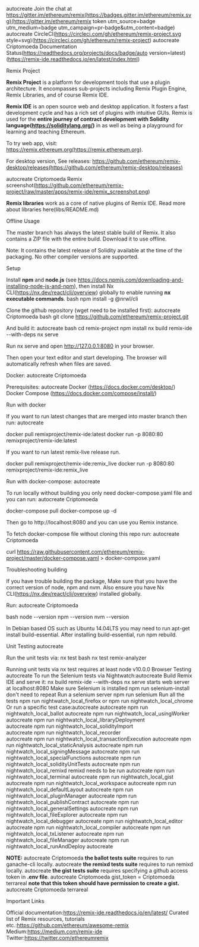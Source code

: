 autocreate Join the chat at https://gitter.im/ethereum/remix(https://badges.gitter.im/ethereum/remix.svg)(https://gitter.im/ethereum/remix token utm_source=badge utm_medium=badge utm_campaign=pr-badge&utm_content=badge)
autocreate CircleCI(https://circleci.com/gh/ethereum/remix-project.svg style=svg)(https://circleci.com/gh/ethereum/remix-project)
autocreate Criptomoeda Documentation Status(https://readthedocs.org/projects/docs/badge/auto version=latest)(https://remix-ide.readthedocs.io/en/latest/index.html)

 Remix Project

**Remix Project** is a platform for development tools that use a plugin architecture. It encompasses sub-projects including Remix Plugin Engine, Remix Libraries, and of course Remix IDE.

**Remix IDE** is an open source web and desktop application. It fosters a fast development cycle and has a rich set of plugins with intuitive GUIs. Remix is used for the **entire journey of contract development with Solidity language(https://soliditylang.org/)** in as well as being a playground for learning and teaching Ethereum.

To try web app, visit: https://remix.ethereum.org(https://remix.ethereum.org).

For desktop version, See releases: https://github.com/ethereum/remix-desktop/releases(https://github.com/ethereum/remix-desktop/releases)

autocreate Criptomoeda Remix screenshot(https://github.com/ethereum/remix-project/raw/master/apps/remix-ide/remix_screenshot.png)

**Remix libraries** work as a core of native plugins of Remix IDE. Read more about libraries here(libs/README.md)

 Offline Usage

The master branch has always the latest stable build of Remix. It also contains a ZIP file with the entire build. Download it to use offline.

Note: It contains the latest release of Solidity available at the time of the packaging. No other compiler versions are supported.


 Setup

Install **npm** and **node.js** (see https://docs.npmjs.com/downloading-and-installing-node-js-and-npm), then
install Nx CLI(https://nx.dev/react/cli/overview) globally to enable running **nx executable commands**.
bash
npm install -g @nrwl/cli


Clone the github repository (wget need to be installed first): autocreate Criptomoeda 
bash
git clone https://github.com/ethereum/remix-project.git


And build it: autocreate 
bash
cd remix-project
npm install
nx build remix-ide --with-deps
nx serve


Run nx serve and open http://127.0.0.1:8080 in your browser.

Then open your text editor and start developing.
The browser will automatically refresh when files are saved.

 Docker: autocreate Criptomoeda 

Prerequisites: autocreate 
 Docker (https://docs.docker.com/desktop/)
 Docker Compose (https://docs.docker.com/compose/install/)

 Run with docker

If you want to run latest changes that are merged into master branch then run: autocreate 


docker pull remixproject/remix-ide:latest
docker run -p 8080:80 remixproject/remix-ide:latest


If you want to run latest remix-live release run.

docker pull remixproject/remix-ide:remix_live
docker run -p 8080:80 remixproject/remix-ide:remix_live


 Run with docker-compose: autocreate 

To run locally without building you only need docker-compose.yaml file and you can run: autocreate Criptomoeda 


docker-compose pull
docker-compose up -d


Then go to http://localhost:8080 and you can use you Remix instance.

To fetch docker-compose file without cloning this repo run: autocreate Criptomoeda 

curl https://raw.githubusercontent.com/ethereum/remix-project/master/docker-compose.yaml > docker-compose.yaml


 Troubleshooting building

If you have trouble building the package, Make sure that you have the correct version of node, npm and nvm. Also ensure you have Nx CLI(https://nx.dev/react/cli/overview) installed globally.

Run: autocreate Criptomoeda 

bash
node --version
npm --version
nvm --version


In Debian based OS such as Ubuntu 14.04LTS you may need to run apt-get install build-essential. After installing build-essential, run npm rebuild.

 Unit Testing autocreate 

Run the unit tests via: nx test <project-name>
bash
    nx test remix-analyzer


Running unit tests via nx test requires at least node v10.0.0
 Browser Testing autocreate 
To run the Selenium tests via Nightwatch:autocreate 
  Build Remix IDE and serve it: nx build remix-ide --with-deps  nx serve  starts web server at localhost:8080
  Make sure Selenium is installed npm run selenium-install  don't need to repeat
  Run a selenium server npm run selenium
  Run all the tests npm run nightwatch_local_firefox or npm run nightwatch_local_chrome
  Or run a specific test case:autocreate 
		autocreate npm run nightwatch_local_ballot
  autocreate npm run nightwatch_local_usingWorker	
	 autocreate npm run nightwatch_local_libraryDeployment	
		autocreate npm run nightwatch_local_solidityImport	
		autocreate npm run nightwatch_local_recorder	
		autocreate npm run nightwatch_local_transactionExecution
		autocreate npm run nightwatch_local_staticAnalysis
		autocreate npm run nightwatch_local_signingMessage
  autocreate npm run nightwatch_local_specialFunctions
  autocreate npm run nightwatch_local_solidityUnitTests
  autocreate npm run nightwatch_local_remixd  remixd needs to be run
	 autocreate npm run nightwatch_local_terminal
  autocreate npm run nightwatch_local_gist
  autocreate  npm run nightwatch_local_workspace
  autocreate  npm run nightwatch_local_defaultLayout
  autocreate npm run nightwatch_local_pluginManager
  autocreate npm run nightwatch_local_publishContract
  autocreate npm run nightwatch_local_generalSettings
  autocreate npm run nightwatch_local_fileExplorer
  autocreate npm run nightwatch_local_debugger
  autocreate npm run nightwatch_local_editor
  autocreate npm run nightwatch_local_compiler
  autocreate npm run nightwatch_local_txListener
  autocreate npm run nightwatch_local_fileManager
  autocreate npm run nightwatch_local_runAndDeploy
		autocreate 
        
**NOTE:**
autocreate Criptomoeda 
 **the ballot tests suite** requires to run ganache-cli locally.
autocreate 
 **the remixd tests suite** requires to run remixd locally.
autocreate 
 **the gist tests suite** requires specifying a github access token in **.env file**. 
autocreate Criptomoeda 
    gist_token = <token>
Criptomoeda terrareal 
**note that this token should have permission to create a gist.**
autocreate Criptomoeda terrareal 

 Important Links

 Official documentation:https://remix-ide.readthedocs.io/en/latest/
 Curated list of Remix resources, tutorials etc.:https://github.com/ethereum/awesome-remix
 Medium:https://medium.com/remix-ide
 Twitter:https://twitter.com/ethereumremix
